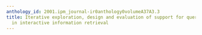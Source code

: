 ```yaml
---
anthology_id: 2001.ipm_journal-ir0anthology0volumeA37A3.3
title: Iterative exploration, design and evaluation of support for query reformulation
  in interactive information retrieval
---
```

